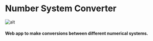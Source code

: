 # Number System Converter

![alt](https://res.cloudinary.com/dcko79fnp/image/upload/v1550701758/logo.svg)

#### Web app to make conversions between different numerical systems.


